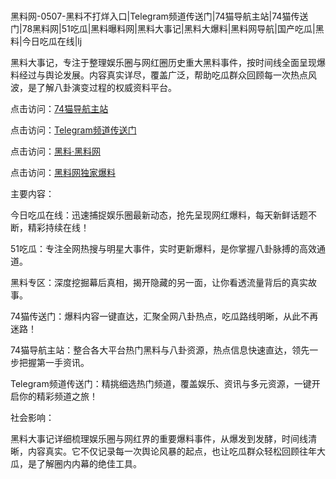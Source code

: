 #
黑料网-0507-黑料不打烊入口|Telegram频道传送门|74猫导航主站|74猫传送门|78黑料网|51吃瓜|黑料曝料网|黑料大事记|黑料大爆料|黑料网导航|国产吃瓜|黑料|今日吃瓜在线|lj

黑料大事记，专注于整理娱乐圈与网红圈历史重大黑料事件，按时间线全面呈现爆料经过与舆论发展。内容真实详尽，覆盖广泛，帮助吃瓜群众回顾每一次热点风波，是了解八卦演变过程的权威资料平台。


点击访问：<a href="https://74mao.com/">74猫导航主站</a>

点击访问：<a href="https://74mao.com/">Telegram频道传送门</a>

点击访问：<a href="https://sdfsh.pages.dev/">黑料·黑料网</a>

点击访问：<a href="https://jha.pages.dev/">黑料网独家爆料</a>


主要内容：

今日吃瓜在线：迅速捕捉娱乐圈最新动态，抢先呈现网红爆料，每天新鲜话题不断，精彩持续在线！

51吃瓜：专注全网热搜与明星大事件，实时更新爆料，是你掌握八卦脉搏的高效通道。

黑料专区：深度挖掘幕后真相，揭开隐藏的另一面，让你看透流量背后的真实故事。

74猫传送门：爆料内容一键直达，汇聚全网八卦热点，吃瓜路线明晰，从此不再迷路！

74猫导航主站：整合各大平台热门黑料与八卦资源，热点信息快速直达，领先一步把握第一手资讯。

Telegram频道传送门：精挑细选热门频道，覆盖娱乐、资讯与多元资源，一键开启你的精彩频道之旅！

社会影响：

黑料大事记详细梳理娱乐圈与网红界的重要爆料事件，从爆发到发酵，时间线清晰，内容真实。它不仅记录每一次舆论风暴的起点，也让吃瓜群众轻松回顾往年大瓜，是了解圈内内幕的绝佳工具。

<span style="display:none;">[Canonical link](https://github.com/mb07052025/7965 ）</span>

